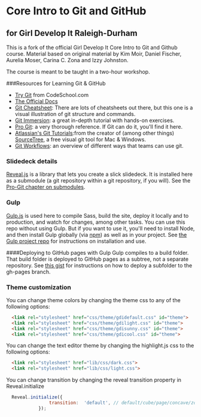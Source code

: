 # Core Intro to Git and GitHub
## for Girl Develop It Raleigh-Durham
This is a fork of the official Girl Develop It Core Intro to Git and Github course. Material based on original material by Kim Moir, Daniel Fischer, Aurelia Moser, Carina C. Zona and Izzy Johnston.

The course is meant to be taught in a two-hour workshop.

###Resources for Learning Git & GitHub
* [Try Git](https://try.github.io) from CodeSchool.com
* [The Official Docs](http://git-scm.com/doc)
* [Git Cheatsheet](http://ndpsoftware.com/git-cheatsheet.html): There are lots of cheatsheets out there, but this one is a visual illustration of git structure and commands.
* [Git Immersion](http://gitimmersion.com/): a great in-depth tutorial with hands-on exercises.
* [Pro Git](http://git-scm.com/book/en/v2): a very thorough reference. If Git can do it, you'll find it here.
* [Atlassian's Git Tutorials](https://www.atlassian.com/git/tutorials):from the creator of (among other things) [SourceTree](https://www.atlassian.com/software/sourcetree/overview), a free visual git tool for Mac & Windows.
* [Git Workflows](https://www.atlassian.com/git/tutorials/comparing-workflows/#!workflow-gitflow): an overview of different ways that teams can use git.

### Slidedeck details
[Reveal.js](https://github.com/hakimel/reveal.js) is a library that lets you create a slick slidedeck. It is installed here as a submodule (a git repository within a git repository, if you will). See the [Pro-Git chapter on submodules](http://git-scm.com/book/en/v2/Git-Tools-Submodules).

### Gulp
[Gulp.js](https://github.com/gulpjs/gulp) is used here to compile Sass, build the site, deploy it locally and to production, and watch for changes, among other tasks. You can use this repo without using Gulp. But if you want to use it, you'll need to install Node, and then install Gulp globally (via [npm](https://github.com/gulpjs/gulp/blob/master/docs/getting-started.md_)) as well as in your project. See [the Gulp project repo](https://github.com/gulpjs/gulp/blob/master/docs/getting-started.md) for instructions on installation and use. 

####Deploying to GitHub pages with Gulp
Gulp compiles to a build folder. That build folder is deployed to GitHub pages as a subtree, not a separate repository. See [this gist](https://gist.github.com/amygori/9dbab4c6382cac2c8052) for instructions on how to deploy a subfolder to the gh-pages branch.

### Theme customization

You can change theme colors by changing the theme css to any of the following options:
```html
  <link rel="stylesheet" href="css/theme/gdidefault.css" id="theme">
  <link rel="stylesheet" href="css/theme/gdilight.css" id="theme">
  <link rel="stylesheet" href="css/theme/gdisunny.css" id="theme">
  <link rel="stylesheet" href="css/theme/gdicool.css" id="theme">
```
You can change the text editor theme by changing the highlight.js css to the following options:
```html
  <link rel="stylesheet" href="lib/css/dark.css">
  <link rel="stylesheet" href="lib/css/light.css">
```
You can change transition by changing the reveal transition property in Reveal.initialize
```javascript
  Reveal.initialize({
  				transition:  'default', // default/cube/page/concave/zoom/linear/none
  			});
```
